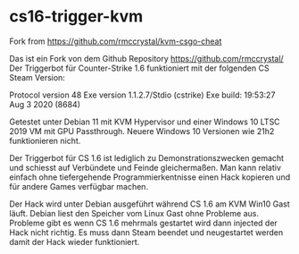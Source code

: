 # cs16-trigger-kvm
Fork from https://github.com/rmccrystal/kvm-csgo-cheat

Das ist ein Fork von dem Github Repository https://github.com/rmccrystal/
Der Triggerbot für Counter-Strike 1.6 funktioniert mit der folgenden CS Steam Version:

Protocol version 48
Exe version 1.1.2.7/Stdio (cstrike)
Exe build: 19:53:27 Aug  3 2020 (8684)

Getestet unter Debian 11 mit KVM Hypervisor und einer Windows 10 LTSC 2019 VM mit GPU Passthrough.
Neuere Windows 10 Versionen wie 21h2 funktionieren nicht.

Der Triggerbot für CS 1.6 ist lediglich zu Demonstrationszwecken gemacht und schiesst auf Verbündete und Feinde gleichermaßen.
Man kann relativ einfach ohne tiefergehende Programmierkentnisse einen Hack kopieren und für andere Games verfügbar machen.

Der Hack wird unter Debian ausgeführt während CS 1.6 am KVM Win10 Gast läuft. Debian liest den Speicher vom Linux Gast ohne Probleme aus.
Probleme gibt es wenn CS 1.6 mehrmals gestartet wird dann injected der Hack nicht richtig. Es muss dann Steam beendet und neugestartet werden damit der Hack wieder funktioniert.
